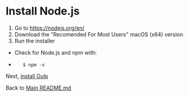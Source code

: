 # Install Node.js

  1. Go to <https://nodejs.org/en/>
  2. Download the "Recomended For Most Users" macOS (x64) version
  3. Run the installer

  *  Check for Node.js and npm with:
  -        $ npm -v

Next, [install Gulp](https://github.com/wdzajicek/mac-dev-kcc/tree/08-gulp/#readme)

Back to [Main README.md](https://github.com/wdzajicek/mac-dev-kcc/#readme)
